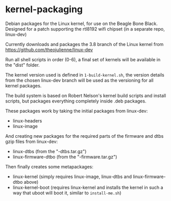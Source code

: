 kernel-packaging
================

Debian packages for the Linux kernel, for use on the Beagle Bone Black. Designed for a patch supporting the rtl8192 
wifi chipset (in a separate repo, linux-dev)

Currently downloads and packages the 3.8 branch of the Linux kernel from https://github.com/theojulienne/linux-dev

Run all shell scripts in order (0-6), a final set of kernels will be available in the "dist" folder.

The kernel version used is defined in `1-build-kernel.sh`, the version details from the chosen linux-dev branch will
be used as the versioning for all kernel packages.

The build system is based on Robert Nelson's kernel build scripts and install scripts, but packages everything
completely inside .deb packages.

These packages work by taking the initial packages from linux-dev:
* linux-headers
* linux-image

And creating new packages for the required parts of the firmware and dtbs gzip files from linux-dev:
* linux-dtbs (from the "-dtbs.tar.gz")
* linux-firmware-dtbo (from the "-firmware.tar.gz")

Then finally creates some metapackages:
* linux-kernel (simply requires linux-image, linux-dtbs and linux-firmware-dtbo above)
* linux-kernel-boot (requires linux-kernel and installs the kernel in such a way that uboot will boot it, similar to `install-me.sh`)

